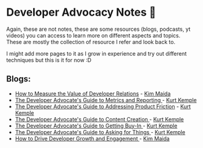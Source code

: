 # Developer Advocacy Notes 🥑

Again, these are not notes, these are some resources (blogs, podcasts, yt videos) you can access to learn more on different aspects and topics. These are mostly the collection of resource I refer and look back to.

I might add more pages to it as I grow in experience and try out different techniques but this is it for now :D

## Blogs:

- [How to Measure the Value of Developer Relations](https://maida.kim/how-to-measure-the-value-of-developer-relations/#ib-toc-anchor-1) - [Kim Maida](https://www.linkedin.com/in/kimmaida/)
- [The Developer Advocate's Guide to Metrics and Reporting
](https://kurtiskemple.com/blog/developer-advocates-guide-to-metrics-and-reporting/) - [Kurt Kemple](https://www.linkedin.com/in/kurtiskemple/)
- [The Developer Advocate's Guide to Addressing Product Friction](https://kurtiskemple.com/blog/developer-advocates-guide-to-addressing-product-friction/) - [Kurt Kemple](https://www.linkedin.com/in/kurtiskemple/)
- [The Developer Advocate's Guide to Content Creation
](https://kurtiskemple.com/blog/developer-advocates-guide-to-content-creation/) - [Kurt Kemple](https://www.linkedin.com/in/kurtiskemple/)
- [The Developer Advocate's Guide to Getting Buy-In
](https://kurtiskemple.com/blog/developer-advocates-guide-to-getting-buy-in/) - [Kurt Kemple](https://www.linkedin.com/in/kurtiskemple/)
- [The Developer Advocate's Guide to Asking for Things
](https://kurtiskemple.com/blog/developer-advocates-guide-to-asking-for-things/) - [Kurt Kemple](https://www.linkedin.com/in/kurtiskemple/)
- [How to Drive Developer Growth and Engagement
](https://maida.kim/how-to-drive-developer-growth-and-engagement/) - [Kim Maida](https://www.linkedin.com/in/kimmaida/)